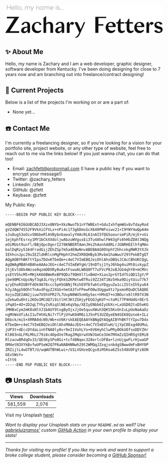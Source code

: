 ![Github Profile Banner](https://raw.githubusercontent.com/zfett/zfett/master/Githubheader.svg)
  
## ✨ About Me
Hello, my name is Zachary and I am a web developer, graphic designer, software developer from Kentucky. I've been doing designing for close to 7 years now and am branching out into freelance/contract designing!
  
## 📖 Current Projects
Below is a list of the projects I'm working on or are a part of:

- None yet...

## ☎️ Contact Me
I'm currently a freelancing designer, so if you're looking for a vision for your portfolio site, project website, or any other type of website, feel free to reach out to me via the links below! If you just wanna chat, you can do that too!

- Email: zachfett@protonmail.com (I have a public key if you want to encrypt your message!)
- Twitter: @zachary_fetters
- Linkedin: /zfett
- GitHub: @zfett
- Keybase: @zfett

My Public Key:

```
-----BEGIN PGP PUBLIC KEY BLOCK-----

mQENBF6I6GUBCADJ3Xzx0NYb+XkzNwoTb1nYfWBExt+GduIxhfqmWGv8vTdayRod
gVZdQW74552F9VkXiCFVLx+nPi4c1f3g6DmsGcX640PWFoiwv21+I9YWY4wQpA4m
sJu8ugS3oOivSNbbeRlAVBybnbaealyYHAcRL61nAI5fQGSoourimPiR/mjE+vUi
1ejkphfEsrxy1MY1bCkXXdoljwAbzuWVgusEi3Tu4AhwlFW43gFs6hHbZDAt3NQg
eOiMUot9unfl/BBjQpcOgnrI278KNBERTAmnJHs2hAonhA8RLrJGNRHEElhfqMAn
balDqRzy5164FradGijZEhZSp7m5a4ENwNnvABEBAAG0OVphY2hhcnkgRWR3YXJk
IEhhcnJpc29uIEZldHRlcnMgPHphY2hmZXR0QHByb3Rvbm1haWwuY29tPokBTgQT
AQgAOBYhBKftYIpu7DdxKTbeQm+c4eC7VImEBQJeiOhlAhsDBQsJCAcCBhUKCQgL
AgQWAgMBAh4BAheAAAoJEG+c4eC7VImEWYgH/19nDTsj1YyJ6hbg4uiMt0iskypZ
2tjEvlU8k4Wzse0qzmODXRy0uAxtFswu6LW8Q0FT7uFVcP8JxBJGG4qhY8+mCMVc
ysEtVShcM5+MHjkK66BWeRxBP9QDz79QHXlfixBmU+Xias2prGYIdfSiQD1IgY/P
jbe90MCnUpsNyf3qA3LrVyjFQhkSZKMetw0TRui9Z234T1Nz5Hka9DiytUiu77k7
a/yEhoRIUBYFdOk9878ccc5pHSGBNjfKzhE9TbfwbtuYDgyuZw1ciIStnIh5yu64
hJyJAgp50OhtTnAvdFqyZJXGG+hmtA3fvFPewFO0w3UggwXtz7pxmnRQuDC5AQ0E
XojoZQEIAN2jiuw7U5hVPR27L7UvpN0WU5nHQySec+hMnQ7+n3BOurx6ltR97X3N
uZekwOu8hti2KOo1MCdQ7i9itlHt3KtZSHjyFEGOJgKdf+ctoMi77P4HUdGr0ErS
iPqA5+4O+2D2qLTYhyZsRiqSlNExKqVbp/XEIyENbb6IyUUXc+LxUGD02txD5eKG
JMHBxCym2mK8xNlVJ1bAUY9txgByOjxJjOe5quuXWuh3QKS5KvUnIuLpUoNaAaOz
ngMVWsUfiAiI1uTHtKLNi7rTlPjUYwKOdM8i1J5nPS3UZ8yeEN4SEK8Qzno6+ILz
D6bck/mi5+XRMA0dcN9/Wb+xV6KrskEAEQEAAYkBNgQYAQgAIBYhBKftYIpu7Ddx
KTbeQm+c4eC7VImEBQJeiOhlAhsMAAoJEG+c4eC7VImEUlwH/1jYpC0Exg40UMuL
jUP3t+dEccDYdaLinhTNA0ly0vr9eI1VohLYo+6V6HyhClwPRy0OkUOfsoDDYZHr
Kl003nGLFRLMhLC79i8c4OpdVe7Rag2MqUrwXVWJGmCe3Um7MXmZzQIHR5gtEMi8
Rlzacw8RdqOx33/QESKySPo0Gi+tcfd8Nqec328erlcOFBa+lznUjgwFLrHjwaGP
OM4etN3XYkBvfwUPSeW2Q7P6aNABHNNwh29t2WMQqJZxqjsnb4gSNwwdmFxBHY0P
ZRZijlL4wGTBT/U/wqWUTBhWLwi+/U1LVGHzeQCgs8iM5Koa6Z5s548UOFgYz8ON
GExSWsY=
=Itt6
-----END PGP PUBLIC KEY BLOCK-----
```

## 📷 Unsplash Stats  
<!-- UNSPLASH-STATS:START -->
| **Views**         | **Downloads**        |
|:-----------------:|:--------------------:|
|581,559   | 2,076 |
<!-- UNSPLASH-STATS:END -->  
Visit my Unsplash [here!](https://unsplash.com/@zfett) 
  
*Want to display your Unsplash stats on your `README.md` as well? Use [gabrieluizramos'](https://github.com/gabrieluizramos) custom [GitHub Action](https://github.com/marketplace/actions/unsplash-stats-workflow) in your own profile to display your stats!*  

---
*Thanks for visiting my profile! If you like my work and want to support a broke college student, please consider becoming a [GitHub Sponsor!](https://github.com/sponsors/zfett/)*
